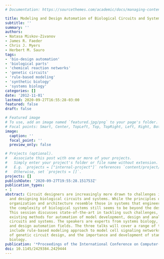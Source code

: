 ```yaml
---
# Documentation: https://sourcethemes.com/academic/docs/managing-content/

title: Modeling and Design Automation of Biological Circuits and Systems
subtitle: ''
summary: ''
authors:
- Natasa Miskov-Zivanov
- James R. Faeder
- Chris J. Myers
- Herbert M. Sauro
tags:
- 'bio-design automation'
- 'biological parts'
- 'chemical reaction networks'
- 'genetic circuits'
- 'rule-based modeling'
- 'synthetic biology'
- 'systems biology'
categories: []
date: '2012-11-01'
lastmod: 2020-09-27T16:55:28-03:00
featured: false
draft: false

# Featured image
# To use, add an image named `featured.jpg/png` to your page's folder.
# Focal points: Smart, Center, TopLeft, Top, TopRight, Left, Right, BottomLeft, Bottom, BottomRight.
image:
  caption: ''
  focal_point: ''
  preview_only: false

# Projects (optional).
#   Associate this post with one or more of your projects.
#   Simply enter your project's folder or file name without extension.
#   E.g. `projects = ["internal-project"]` references `content/project/deep-learning/index.md`.
#   Otherwise, set `projects = []`.
projects: []
publishDate: '2020-09-27T19:55:28.151753Z'
publication_types:
- 1
abstract: Circuit designers are increasingly more drawn to challenges in modeling
  and designing biological circuits and systems. While the principles of biological
  organization and architecture resemble those in systems that engineers are designing,
  the complexity of biological systems still seems to be beyond the designed ones.
  This session discusses state-of-the-art in tackling such challenges, and presents
  existing methods for automation of model development, design and analysis of biological
  circuits and systems. The speakers are experts from systems biology, synthetic biology,
  and design automation fields. The three talks will cover a range of topics that
  include rule-based modeling approach to model cell signaling networks, automation
  of genetic circuit design, and the importance and development of standards in synthetic
  biology.
publication: '*Proceedings of the International Conference on Computer-Aided Design*'
doi: 10.1145/2429384.2429444
---
```

